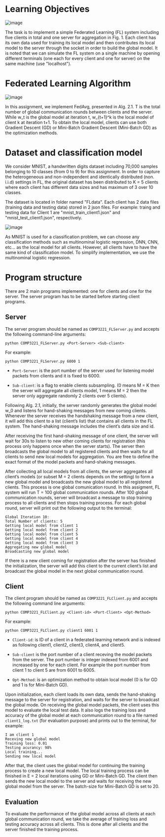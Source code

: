 # Learning Objectives
![image](https://github.com/Alan4506/Federated-Learning/assets/62124408/c61071e0-eb33-4057-a627-a3517ca23a64)

The task is to implement a simple Federated Learning (FL) system including five clients in total and one server for aggregation in Fig. 1. Each client has its own data used for training its local model and then contributes its local model to the server through the socket in order to build the global model. It is noted that we can simulate the FL system on a single machine by opening different terminals (one each for every client and one for server) on the same machine (use "localhost").

# Federated Learning Algorithm
![image](https://github.com/Alan4506/Federated-Learning/assets/62124408/846f4bce-22fb-435c-9ebd-f0e01f99c9c6)

In this assignment, we implement FedAvg, presented in Alg. 2.1. T is the total number of global communication rounds between clients and the server. While w_t is the global model at iteration t, w_{t+1}^k is the local model of client k at iteration t+1. To obtain the local model, clients can use both Gradient Descent (GD) or Mini-Batch Gradient Descent (Mini-Batch GD) as the optimization methods.

# Dataset and classification model
We consider MNIST, a handwritten digits dataset including 70,000 samples belonging to 10 classes (from 0 to 9) for this assignment. In order to capture the heterogeneous and non-independent and identically distributed (non. i.i.d) settings in FL, the original dataset has been distributed to K = 5 clients where each client has different data sizes and has maximum of 3 over 10 classes. 

The dataset is located in folder named "FLdata". Each client has 2 data files (training data and testing data) stored in 2 json files. For example: traing and testing data for Client 1 are "mnist_train_client1.json" and "mnist_test_client1.json", respectively.

![image](https://github.com/Alan4506/Federated-Learning/assets/62124408/10dc5581-ad1a-4be7-9019-1e61ffa577a2)

As MNIST is used for a classification problem, we can choose any classification methods such as multinominal logistic regression, DNN, CNN, etc... as the local model for all clients. However, all clients have to have the same kind of classification model. To simplify implementation, we use the multinominal logistic regression.

#  Program structure
There are 2 main programs implemented: one for clients and one for the server. The server program has to be started before starting client programs.
##  Server

The server program should be named as `COMP3221_FLServer.py` and accepts the following command-line arguments:

```
python COMP3221_FLServer.py <Port-Server> <Sub-client>
```

For example: 

```
python COMP3221_FLServer.py 6000 1
```

- `Port-Server`: is the port number of the server used for listening model packets from clients and it is fixed to 6000.

- `Sub-client`: is a flag to enable clients subsampling. (0 means M = K then the server will aggregate all clients model, 1 means M = 2 then the server only aggregate randomly 2 clients over 5 clients).

Following Alg. 2.1, initially, the server randomly generates the global model w_0 and listens for hand-shaking messages from new coming clients. Whenever the server receives the handshaking message from a new client, it will add this client to a list (client’s list) that contains all clients in the FL system. The hand-shaking message includes the client’s data size and id.

After receiving the first hand-shaking message of one client, the server will wait for 30s to listen to new other coming clients for registration (this process only happens once when the server starts). The server then broadcasts the global model to all registered clients and then waits for all clients to send new local models for aggregation. You are free to define the exact format of the model packets and hand-shaking messages.

After collecting all local models from all clients, the server aggregates all client’s models (or subset M = 2 clients depends on the setting) to form a new global model and broadcasts the new global model to all registered clients. This process is one global comunication round. In this assigment, FL system will run T = 100 global communication rounds. After 100 global communication rounds, server will broadcast a message to stop training process to all clients and then stops training process. For each global round, server will print out the following output to the terminal:

```
Global Iteration 10:
Total Number of clients: 5
Getting local model from client 1
Getting local model from client 2
Getting local model from client 5
Getting local model from client 4
Getting local model from client 3
Aggregating new global model
Broadcasting new global model
```

If there is a new client coming for registration after the server has finished the initialization, the server will add this client to the current client’s list and broadcast the global model in the next global communication round.
##  Client
The client program should be named as `COMP3221_FLClient.py` and accepts the following command line arguments:

```
python COMP3221_FLClient.py <Client-id> <Port-Client> <Opt-Method>
```

For example: 

```
python COMP3221_FLClient.py client1 6001 1
```

- `Client-id`:  is ID of a client in a federated learning network and is indexed as following client1, client2, client3, client4, and client5.

- `Sub-client` is the port number of a client receving the model packets from the server. The port number is integer indexed from 6001 and increased by one for each client. For example the port number from client 1 to client 5 are from 6001 to 6005.

- `Opt-Method`: is an optimization method to obtain local model (0 is for GD and 1 is for Mini-Batch GD).

Upon initialization, each client loads its own data, sends the hand-shaking message to the server for registration, and waits for the server to broadcast the global mode. On receiving the global model packets, the client uses this model to evaluate the local test data. It also logs the training loss and accuracy of the global model at each communication round to a file named `client1_log.txt` (for evaluation purpose) and prints out to the terminal, for example:

```
I am client 1
Receving new global model
Training loss: 0.01
Testing acurancy: 98%
Local training...
Sending new local model
```

After that, the client uses the global model for continuing the training process to create a new local model. The local training process can be finished in E = 2 local iterations using GD or Mini-Batch GD. The client then sends the new local model to the server and waits for receiving the new global model from the server. The batch-size for Mini-Batch GD is set to 20.
##  Evaluation
To evaluate the performance of the global model across all clients at each global communication round, we take the average of training loss and testing accuracy across all clients. This is done after all clients and the server finished the training process.
